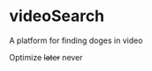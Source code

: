# videoSearch
A platform for finding doges in video

Optimize <strike>later</strike> 
         never
